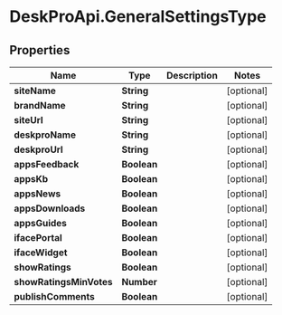 # DeskProApi.GeneralSettingsType

## Properties
Name | Type | Description | Notes
------------ | ------------- | ------------- | -------------
**siteName** | **String** |  | [optional] 
**brandName** | **String** |  | [optional] 
**siteUrl** | **String** |  | [optional] 
**deskproName** | **String** |  | [optional] 
**deskproUrl** | **String** |  | [optional] 
**appsFeedback** | **Boolean** |  | [optional] 
**appsKb** | **Boolean** |  | [optional] 
**appsNews** | **Boolean** |  | [optional] 
**appsDownloads** | **Boolean** |  | [optional] 
**appsGuides** | **Boolean** |  | [optional] 
**ifacePortal** | **Boolean** |  | [optional] 
**ifaceWidget** | **Boolean** |  | [optional] 
**showRatings** | **Boolean** |  | [optional] 
**showRatingsMinVotes** | **Number** |  | [optional] 
**publishComments** | **Boolean** |  | [optional] 


